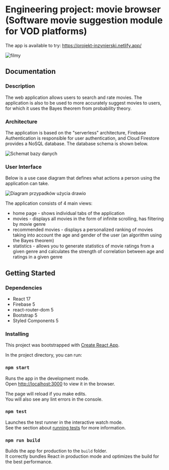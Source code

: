 # Engineering project: movie browser (Software movie suggestion module for VOD platforms)

The app is available to try: https://projekt-inzynierski.netlify.app/

![filmy](https://user-images.githubusercontent.com/45629012/151399465-6db5b6cf-a254-44fe-a55d-609e7bf0ac92.jpeg)

## Documentation

### Description

The web application allows users to search and rate movies. The application is also to be used to more accurately suggest movies to users, for which it uses the Bayes theorem from probability theory.

### Architecture

The application is based on the "serverless" architecture, Firebase Authentication is responsible for user authentication, and Cloud Firestore provides a NoSQL database. The database schema is shown below.

![Schemat bazy danych](https://user-images.githubusercontent.com/45629012/151402118-82ccfc73-379d-4580-8562-cc4efbc71daf.png)

### User Interface

Below is a use case diagram that defines what actions a person using the application can take.

![Diagram przypadków użycia drawio](https://user-images.githubusercontent.com/45629012/151405050-de7d90b4-f0af-4445-b4f9-7806474e95d6.png)

The application consists of 4 main views:
- home page - shows individual tabs of the application
- movies - displays all movies in the form of infinite scrolling, has filtering by movie genre
- recommended movies - displays a personalized ranking of movies taking into account the age and gender of the user (an algorithm using the Bayes theorem)
- statistics - allows you to generate statistics of movie ratings from a given genre and calculates the strength of correlation between age and ratings in a given genre

## Getting Started

### Dependencies

- React 17
- Firebase 5
- react-router-dom 5
- Bootstrap 5
- Styled Components 5

### Installing

This project was bootstrapped with [Create React App](https://github.com/facebook/create-react-app).

In the project directory, you can run:

### `npm start`

Runs the app in the development mode.\
Open [http://localhost:3000](http://localhost:3000) to view it in the browser.

The page will reload if you make edits.\
You will also see any lint errors in the console.

### `npm test`

Launches the test runner in the interactive watch mode.\
See the section about [running tests](https://facebook.github.io/create-react-app/docs/running-tests) for more information.

### `npm run build`

Builds the app for production to the `build` folder.\
It correctly bundles React in production mode and optimizes the build for the best performance.
